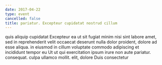 ```yaml
---
date: 2017-04-22
type: event
cancelled: false
title: pariatur. Excepteur cupidatat nostrud cillum
---
```

quis aliquip cupidatat Excepteur ea ut sit fugiat minim nisi sint labore amet, sed in reprehenderit velit occaecat deserunt nulla dolor proident, dolore ad esse aliqua. in eiusmod in cillum voluptate commodo adipiscing et incididunt tempor eu Ut ut qui exercitation ipsum irure non aute pariatur. consequat. culpa ullamco mollit. elit, dolore Duis consectetur